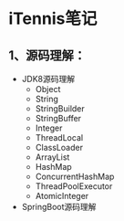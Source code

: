 # iTennis笔记

## 1、源码理解：

- JDK8源码理解
  - Object
  - String
  - StringBuilder
  - StringBuffer
  - Integer
  - ThreadLocal
  - ClassLoader
  - ArrayList
  - HashMap
  - ConcurrentHashMap
  - ThreadPoolExecutor
  - AtomicInteger
- SpringBoot源码理解